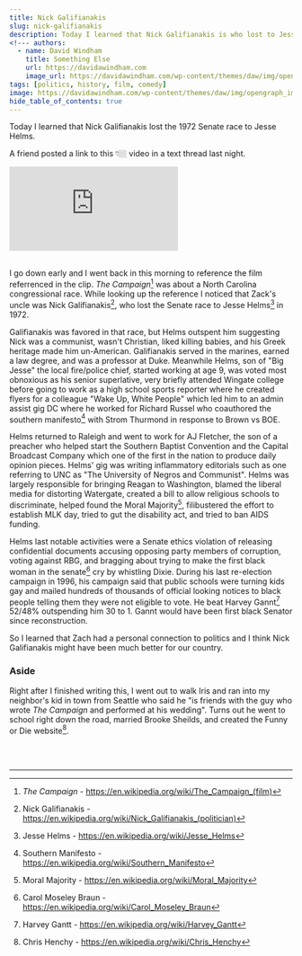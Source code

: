 ```yaml
---
title: Nick Galifianakis
slug: nick-galifianakis
description: Today I learned that Nick Galifianakis is who lost to Jesse Helms.
<!--- authors:
  - name: David Windham
    title: Something Else
    url: https://davidawindham.com
    image_url: https://davidawindham.com/wp-content/themes/daw/img/opengraph_image.jpg -->
tags: [politics, history, film, comedy]
image: https://davidawindham.com/wp-content/themes/daw/img/opengraph_image.jpg
hide_table_of_contents: true
---
```


Today I learned that Nick Galifianakis lost the 1972 Senate race to Jesse Helms.

<!--truncate-->

A friend posted a link to this 👇🏼 video in a text thread last night.

<iframe class="youtube" src="https://www.youtube.com/embed/T2r_ZG6CeU8?si=4KMvKR9CEgiXC7Ep" title="YouTube video player" frameborder="0" allow="accelerometer; autoplay; clipboard-write; encrypted-media; gyroscope; picture-in-picture" referrerpolicy="strict-origin-when-cross-origin" allowfullscreen></iframe>

<div>&nbsp;</div>

I go down early and I went back in this morning to reference the film referrenced in the clip. _The Campaign_[^1] was about a North Carolina congressional race. While looking up the reference I noticed that Zack's uncle was Nick Galifianakis[^2], who lost the Senate race to Jesse Helms[^3] in 1972. 

Galifianakis was favored in that race, but Helms outspent him suggesting Nick was a communist, wasn't Christian, liked killing babies, and his Greek heritage made him un-American.  Galifianakis served in the marines, earned a law degree, and was a professor at Duke. Meanwhile Helms, son of "Big Jesse" the local fire/police chief, started working at age 9, was voted most obnoxious as his senior superlative, very briefly attended Wingate college before going to work as a high school sports reporter where he created flyers for a colleague "Wake Up, White People" which led him to an admin assist gig DC where he worked for Richard Russel who coauthored the southern manifesto[^4] with Strom Thurmond in response to Brown vs BOE.

Helms returned to Raleigh and went to work for AJ Fletcher, the son of a preacher who helped start the Southern Baptist Convention and the Capital Broadcast Company which one of the first in the nation to produce daily opinion pieces. Helms' gig was writing inflammatory editorials such as one referring to UNC as "The University of Negros and Communist". Helms was largely responsible for bringing Reagan to Washington, blamed the liberal media for distorting Watergate, created a bill to allow religious schools to discriminate, helped found the Moral Majority[^5], filibustered the effort to establish MLK day, tried to gut the disability act, and tried to ban AIDS funding.

Helms last notable activities were a Senate ethics violation of releasing confidential documents accusing opposing party members of corruption, voting against RBG, and bragging about trying to make the first black woman in the senate[^6] cry by whistling Dixie. During his last re-election campaign in 1996, his campaign said that public schools were turning kids gay and mailed hundreds of thousands of official looking notices to black people telling them they were not eligible to vote. He beat Harvey Gannt[^7] 52/48% outspending him 30 to 1. Gannt would have been first black Senator since reconstruction.

So I learned that Zach had a personal connection to politics and I think Nick Galifianakis might have been much better for our country.


### Aside

Right after I finished writing this, I went out to walk Iris and ran into my neighbor's kid in town from Seattle who said he "is friends with the guy who wrote _The Campaign_ and performed at his wedding". Turns out he went to school right down the road, married Brooke Sheilds, and created the Funny or Die website[^8].

<div>&nbsp;</div>
<div>&nbsp;</div>

---

[^1]: _The Campaign_ - https://en.wikipedia.org/wiki/The_Campaign_(film)
[^2]: Nick Galifianakis - https://en.wikipedia.org/wiki/Nick_Galifianakis_(politician)
[^3]: Jesse Helms - https://en.wikipedia.org/wiki/Jesse_Helms
[^4]: Southern Manifesto - https://en.wikipedia.org/wiki/Southern_Manifesto
[^5]: Moral Majority - https://en.wikipedia.org/wiki/Moral_Majority
[^6]: Carol Moseley Braun - https://en.wikipedia.org/wiki/Carol_Moseley_Braun
[^7]: Harvey Gantt - https://en.wikipedia.org/wiki/Harvey_Gantt
[^8]: Chris Henchy - https://en.wikipedia.org/wiki/Chris_Henchy
